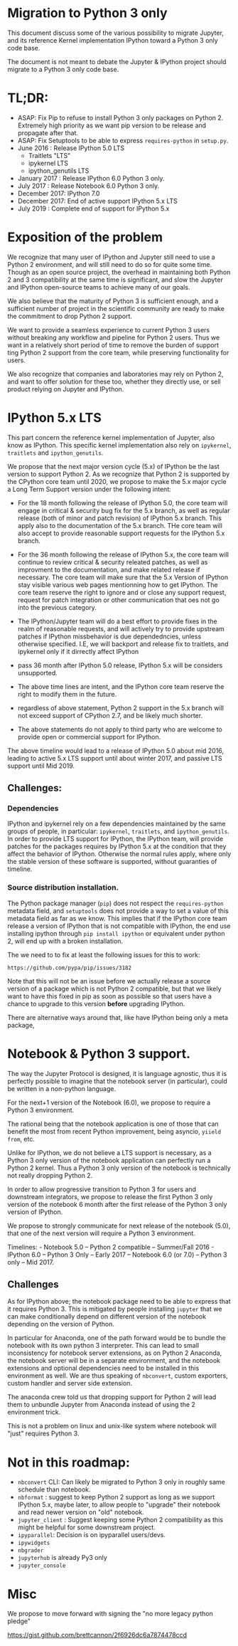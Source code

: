 # Migration to Python 3 only

This document discuss some of the various possibility to migrate Jupyter, and
its reference Kernel implementation IPython toward a Python 3 only code base. 

The document is not meant to debate the Jupyter & IPython project should migrate
to a Python 3 only code base.

# TL;DR: 

  - ASAP: Fix Pip to refuse to install Python 3 only packages on Python 2. Extremely
    high priority as we want pip version to be release and propagate after
    that.
  - ASAP: Fix Setuptools to be able to express `requires-python` in `setup.py`.
  - June 2016 : Release IPython 5.0 LTS
    - Traitlets "LTS"
    - ipykernel LTS
    - ipython_genutils LTS
  - January 2017 : Release IPython 6.0 Python 3 only. 
  - July 2017 : Release Notebook 6.0 Python 3 only.
  - December 2017: IPython 7.0 
  - December 2017: End of active support IPython 5.x LTS
  - July 2019 : Complete end of support for IPython 5.x



# Exposition of the problem

We recognize that many user of IPython and Jupyter still need to use a Python 2
environment, and will still need to do so for quite some time. Though as an open
source project, the overhead in maintaining both Python 2 and 3 compatibility at
the same time is significant, and slow the Jupyter and IPython open-source teams
to achieve many of our goals.

We also believe that the maturity of Python 3 is sufficient enough, and a
sufficient number of project in the scientific community are ready to make the
commitment to drop Python 2 support.

We want to provide a seamless experience to current Python 3 users without
breaking any workflow and pipeline for Python 2 users. Thus we want in a
relatively short period of time to remove the burden of support ting Python 2
support from the core team, while preserving functionality for users. 

We also recognize that companies and laboratories may rely on Python 2, and
want to offer solution for these too, whether they directly use, or sell
product relying on Jupyter and IPython.

# IPython 5.x LTS

This part concern the reference kernel implementation of Jupyter, also know as
IPython. This specific kernel implementation also rely on `ipykernel`, `traitlets`
and `ipython_genutils`.

We propose that the next major version cycle (5.x) of IPython be the last
version to support Python 2. As we recognize that Python 2 is supported by the
CPython core team until 2020, we propose to make the 5.x major cycle a Long
Term Support version under the following intent:

  - For the 18 month following the release of IPython 5.0, the core team will
    engage in critical & security bug fix for the 5.x branch, as well as
    regular release (both of minor and patch revision) of IPython 5.x branch.
    This apply also to the documentation of the 5.x branch. THe core team will
    also accept to provide reasonable support requests for the IPython 5.x
    branch.


  - For the 36 month following the release of IPython 5.x, the core team will
    continue to review critical & security releated patches, as well as
    improvment to the documentation, and make related release if necessary. The
    core team will make sure that the 5.x Version of IPython stay visible
    various web pages mentionning how to get IPython. The core team reserve the
    right to ignore and or close any support request, request for patch
    integration or other communication that oes not go into the previous
    category.

  - The IPython/Jupyter team will do a best effort to provide fixes in the
    realm of reasonable requests, and will actively try to provide upstream
    patches if IPython missbehavior is due dependedncies, unless otherwise
    specified. I.E, we will backport and release fix to traitlets, and
    ipykernel only if it dirrectly affect IPython

  - pass 36 month after IPython 5.0 release, IPython 5.x will be considers
    unsupported.

  - The above time lines are intent, and the IPython core team reserve the
    right to modify them in the future.

  - regardless of above statement, Python 2 support in the 5.x branch will not
    exceed support of CPython 2.7, and be likely much shorter.

  - The above statements do not apply to third party who are welcome to provide
    open or commercial support for IPython.

The above timeline would lead to a release of IPython 5.0 about mid 2016,
leading to active 5.x LTS support until about winter 2017, and passive LTS
support until Mid 2019.

## Challenges:


### Dependencies

IPython and ipykernel rely on a few dependencies maintained by the same groups
of people, in particular: `ipykernel`, `traitlets`, and `ipython_genutils`. In
order to provide LTS support for IPython, the IPython team, will provide
patches for the packages requires by IPython 5.x at the condition that they
affect the behavior of IPython. Otherwise the normal rules apply, where only
the stable version of these software is supported, without guaranties of timeline.


### Source distribution installation.


The Python package manager (`pip`) does not respect the `requires-python`
metadata field, and `setuptools` does not provide a way to set a value of this
metadata field as far as we know. This implies that if the IPython core team release a version of
IPython that is not compatible with IPython, the end use installing ipython
through `pip install ipython` or equivalent under python 2, will end up with a
broken installation.

The we need to to fix at least the following issues for this to work:

    https://github.com/pypa/pip/issues/3182

Note that this will not be an issue before we actually release a source version
of a package which is not Python 2 compatible, but that we likely want to have
this fixed in pip as soon as possible so that users have a chance to upgrade to
this version **before** upgrading IPython.

There are alternative ways around that, like have IPython being only a meta package, 





# Notebook & Python 3 support. 

The way the Jupyter Protocol is designed, it is language agnostic, thus it is
perfectly possible to imagine that the notebook server (in particular), could
be written in a non-python language. 

For the next+1 version of the Notebook (6.0), we propose to require a Python 3 environment. 

The rational being that the notebook application is one of those that can
benefit the most from recent Python improvement, being asyncio, `yiield from`, etc. 

Unlike for IPython, we do not believe a LTS support is necessary, as a Python 3
only version of the notebook application can perfectly run a Python 2 kernel.
Thus a Python 3 only version of the notebook is technically not really dropping Python 2.

In order to allow progressive transition to Python 3 for users and downstream
integrators, we propose to release the first Python 3 only version of the
notebook 6 month after the first release of the Python 3 only version of IPython. 

We propose to strongly communicate for next release of the notebook (5.0), that
one of the next version will require a Python 3 environment. 

Timelines:
    - Notebook 5.0 – Python 2 compatible – Summer/Fall 2016
    - IPython 6.0 – Python 3 Only – Early 2017
    – Notebook 6.0 (or 7.0) – Python 3 only – Mid 2017.




## Challenges

As for IPython above; the notebook package need to be able to express that it
requires Python 3. This is mitigated by people installing `jupyter` that we can
make conditionally depend on different version of the notebook depending on the
version of Python. 

In particular for Anaconda, one of the path forward would be to bundle the
notebook with its own python 3 interpreter. This can lead to small
inconsistency for notebook server extensions, as on Python 2 Anaconda, the
notebook server will be in a separate environment, and the notebook extensions
and optional dependencies need to be installed in this environment as well. We
are thus speaking of `nbconvert`, custom exporters, custom handler and server
side extension.

The anaconda crew told us that dropping support for Python 2 will lead them to
unbundle Jupyter from Anaconda instead of using the 2 environment trick.

This is not a problem on linux and unix-like system where notebook will "just" requires Python 3. 

# Not in this roadmap:


- `nbconvert` CLI: Can likely be migrated to Python 3 only in roughly same schedule than notebook. 
- `nbformat` : suggest to keep Python 2 support as long as we support IPython 5.x, maybe later, to allow people to "upgrade" their notebook and read newer version on "old" notebook. 
- `jupyter_client` : Suggest keeping some Python 2 compatibility as this might be helpful for some downstream project. 
- `ipyparallel`: Decision is on ipyparallel users/devs.
- `ipywidgets`
- `nbgrader`
- `jupyterhub` is already Py3 only
- `jupyter_console`


# Misc

We propose to move forward with signing the "no more legacy python pledge"

https://gist.github.com/brettcannon/2f6926dc6a7874478ccd




